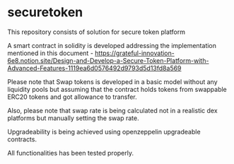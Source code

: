 # securetoken
This repository consists of solution for secure token platform

A smart contract in solidity is developed addressing the implementation mentioned in this document - https://grateful-innovation-6e8.notion.site/Design-and-Develop-a-Secure-Token-Platform-with-Advanced-Features-1119ea6d0576492d9793d5d13fd8a569

Please note that Swap tokens is developed in a basic model without any liquidity pools but assuming that the contract holds tokens from swappable ERC20 tokens and got allowance to transfer.

Also, please note that swap rate is being calculated not in a realistic dex platforms but manually setting the swap rate.

Upgradeability is being achieved using openzeppelin upgradeable contracts.

All functionalities has been tested properly.
